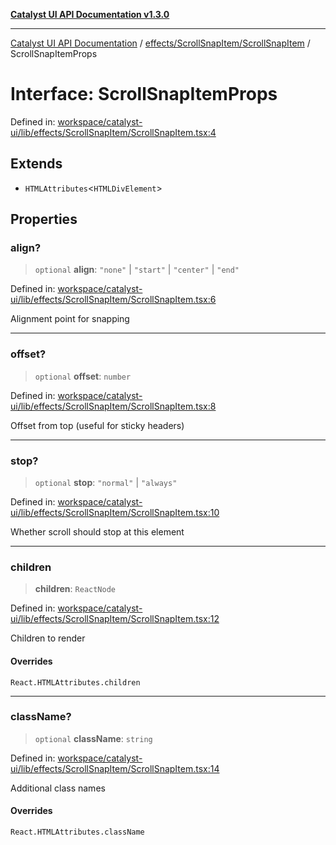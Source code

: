 [**Catalyst UI API Documentation v1.3.0**](../../../../README.md)

---

[Catalyst UI API Documentation](../../../../README.md) / [effects/ScrollSnapItem/ScrollSnapItem](../README.md) / ScrollSnapItemProps

# Interface: ScrollSnapItemProps

Defined in: [workspace/catalyst-ui/lib/effects/ScrollSnapItem/ScrollSnapItem.tsx:4](https://github.com/TheBranchDriftCatalyst/catalyst-ui/blob/main/lib/effects/ScrollSnapItem/ScrollSnapItem.tsx#L4)

## Extends

- `HTMLAttributes`\<`HTMLDivElement`\>

## Properties

### align?

> `optional` **align**: `"none"` \| `"start"` \| `"center"` \| `"end"`

Defined in: [workspace/catalyst-ui/lib/effects/ScrollSnapItem/ScrollSnapItem.tsx:6](https://github.com/TheBranchDriftCatalyst/catalyst-ui/blob/main/lib/effects/ScrollSnapItem/ScrollSnapItem.tsx#L6)

Alignment point for snapping

---

### offset?

> `optional` **offset**: `number`

Defined in: [workspace/catalyst-ui/lib/effects/ScrollSnapItem/ScrollSnapItem.tsx:8](https://github.com/TheBranchDriftCatalyst/catalyst-ui/blob/main/lib/effects/ScrollSnapItem/ScrollSnapItem.tsx#L8)

Offset from top (useful for sticky headers)

---

### stop?

> `optional` **stop**: `"normal"` \| `"always"`

Defined in: [workspace/catalyst-ui/lib/effects/ScrollSnapItem/ScrollSnapItem.tsx:10](https://github.com/TheBranchDriftCatalyst/catalyst-ui/blob/main/lib/effects/ScrollSnapItem/ScrollSnapItem.tsx#L10)

Whether scroll should stop at this element

---

### children

> **children**: `ReactNode`

Defined in: [workspace/catalyst-ui/lib/effects/ScrollSnapItem/ScrollSnapItem.tsx:12](https://github.com/TheBranchDriftCatalyst/catalyst-ui/blob/main/lib/effects/ScrollSnapItem/ScrollSnapItem.tsx#L12)

Children to render

#### Overrides

`React.HTMLAttributes.children`

---

### className?

> `optional` **className**: `string`

Defined in: [workspace/catalyst-ui/lib/effects/ScrollSnapItem/ScrollSnapItem.tsx:14](https://github.com/TheBranchDriftCatalyst/catalyst-ui/blob/main/lib/effects/ScrollSnapItem/ScrollSnapItem.tsx#L14)

Additional class names

#### Overrides

`React.HTMLAttributes.className`
